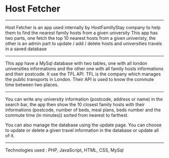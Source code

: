 # Host Fetcher
***

Host Fetcher is an app used internally by HostFamillyStay company to help them to find the nearest family hosts from a given university
This app has two parts, one fetch the top 10 nearest hosts from a given univeristy, the other is an admin part to update / add / delete hosts and universities travels in a saved database

***

This app have a MySql database with two tables, one with all london universities informations and the other one with all family hosts informations and their postcode.
It use the TFL API. TFL is the company which manages the public transports in London. 
Their API is used to know the commute time between two places.

***

You can write any university information (postcode, address or name) in the search bar, 
the app then show the 10 closest family hosts with their informations (postcode, number of beds, meal plans, beds number and the commute time (in minutes)) sorted from nearest to farthest.

You can also manage the database using the update page.
You can choose to update or delete a given travel information in the database or update all of it.

***

Technologies used : PHP, JavaScript, HTML, CSS, MySql
